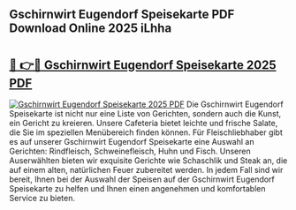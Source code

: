## Gschirnwirt Eugendorf Speisekarte PDF Download Online 2025 iLhha

# <h2><a href="http://gc8g08.nevu.top/?p=Gschirnwirt+Eugendorf+Speisekarte">🔗 👉🔴 Gschirnwirt Eugendorf Speisekarte 2025 PDF</a></h2>

[![Gschirnwirt Eugendorf Speisekarte 2025 PDF](https://i.imgur.com/dBaPXMq.png)](http://gc8g08.nevu.top/?p=Gschirnwirt+Eugendorf+Speisekarte)
Die Gschirnwirt Eugendorf Speisekarte ist nicht nur eine Liste von Gerichten, sondern auch die Kunst, ein Gericht zu kreieren. Unsere Cafeteria bietet leichte und frische Salate, die Sie im speziellen Menübereich finden können. Für Fleischliebhaber gibt es auf unserer Gschirnwirt Eugendorf Speisekarte eine Auswahl an Gerichten: Rindfleisch, Schweinefleisch, Huhn und Fisch. Unseren Auserwählten bieten wir exquisite Gerichte wie Schaschlik und Steak an, die auf einem alten, natürlichen Feuer zubereitet werden. In jedem Fall sind wir bereit, Ihnen bei der Auswahl der Speisen auf der Gschirnwirt Eugendorf Speisekarte zu helfen und Ihnen einen angenehmen und komfortablen Service zu bieten.
